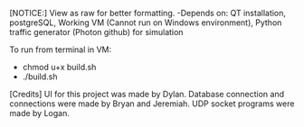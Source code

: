 [NOTICE:]
View as raw for better formatting.
-Depends on: QT installation, postgreSQL, Working VM (Cannot run on Windows environment), Python traffic generator (Photon github) for simulation

To run from terminal in VM:
- chmod u+x build.sh
- ./build.sh

[Credits]
UI for this project was made by Dylan.
Database connection and connections were made by Bryan and Jeremiah.
UDP socket programs were made by Logan.
